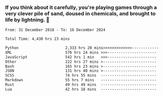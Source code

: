 ### If you think about it carefully, you're playing games through a very clever pile of sand, doused in chemicals, and brought to life by lightning.  👋


<!--START_SECTION:waka-->

```txt
From: 31 December 2018 - To: 16 December 2024

Total Time: 4,430 hrs 23 mins

Python                     2,333 hrs 20 mins>>>>>>>>>>>>>------------   52.67 %
XML                        576 hrs 24 mins >>>----------------------   13.01 %
JavaScript                 542 hrs 1 min   >>>----------------------   12.24 %
Other                      222 hrs 27 mins >------------------------   05.02 %
Bash                       165 hrs 23 mins >------------------------   03.73 %
JSON                       131 hrs 40 mins >------------------------   02.97 %
SCSS                       74 hrs 55 mins  -------------------------   01.69 %
Markdown                   55 hrs 7 mins   -------------------------   01.24 %
Rust                       49 hrs 49 mins  -------------------------   01.12 %
Lua                        42 hrs 18 mins  -------------------------   00.96 %
```

<!--END_SECTION:waka-->
